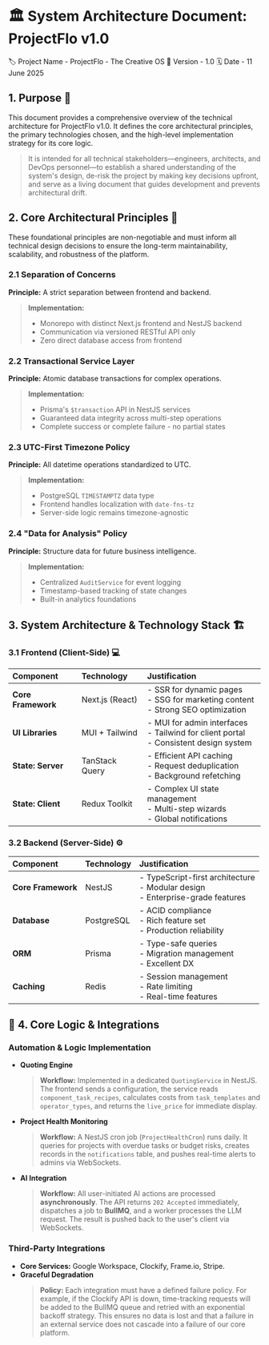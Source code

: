 # 🏛️ System Architecture Document: ProjectFlo v1.0

<!-- ⎯⎯⎯⎯⎯⎯⎯⎯⎯⎯⎯⎯⎯⎯⎯⎯ PROJECT METADATA ⎯⎯⎯⎯⎯⎯⎯⎯⎯⎯⎯⎯⎯⎯⎯⎯ -->

🏷️ Project Name - ProjectFlo - The Creative OS
🔢 Version - 1.0
🗓️ Date - 11 June 2025

<!-- ⎯⎯⎯⎯⎯⎯⎯⎯⎯⎯⎯⎯⎯⎯⎯⎯ PURPOSE ⎯⎯⎯⎯⎯⎯⎯⎯⎯⎯⎯⎯⎯⎯⎯⎯ -->

## 1. Purpose 🎯

This document provides a comprehensive overview of the technical architecture for ProjectFlo v1.0. It defines the core architectural principles, the primary technologies chosen, and the high-level implementation strategy for its core logic.

> It is intended for all technical stakeholders—engineers, architects, and DevOps personnel—to establish a shared understanding of the system's design, de-risk the project by making key decisions upfront, and serve as a living document that guides development and prevents architectural drift.

<!-- ⎯⎯⎯⎯⎯⎯⎯⎯⎯⎯⎯⎯⎯⎯⎯⎯ CORE PRINCIPLES ⎯⎯⎯⎯⎯⎯⎯⎯⎯⎯⎯⎯⎯⎯⎯⎯ -->

## 2. Core Architectural Principles 📜

These foundational principles are non-negotiable and must inform all technical design decisions to ensure the long-term maintainability, scalability, and robustness of the platform.

### 2.1 Separation of Concerns

**Principle:** A strict separation between frontend and backend.

> **Implementation:**
>
> - Monorepo with distinct Next.js frontend and NestJS backend
> - Communication via versioned RESTful API only
> - Zero direct database access from frontend

### 2.2 Transactional Service Layer

**Principle:** Atomic database transactions for complex operations.

> **Implementation:**
>
> - Prisma's `$transaction` API in NestJS services
> - Guaranteed data integrity across multi-step operations
> - Complete success or complete failure - no partial states

### 2.3 UTC-First Timezone Policy

**Principle:** All datetime operations standardized to UTC.

> **Implementation:**
>
> - PostgreSQL `TIMESTAMPTZ` data type
> - Frontend handles localization with `date-fns-tz`
> - Server-side logic remains timezone-agnostic

### 2.4 "Data for Analysis" Policy

**Principle:** Structure data for future business intelligence.

> **Implementation:**
>
> - Centralized `AuditService` for event logging
> - Timestamp-based tracking of state changes
> - Built-in analytics foundations

<!-- ⎯⎯⎯⎯⎯⎯⎯⎯⎯⎯⎯⎯⎯⎯⎯⎯ SYSTEM ARCHITECTURE ⎯⎯⎯⎯⎯⎯⎯⎯⎯⎯⎯⎯⎯⎯⎯⎯ -->

## 3. System Architecture & Technology Stack 🏗️

### 3.1 Frontend (Client-Side) 💻

| Component          | Technology      | Justification                                                                            |
| :----------------- | :-------------- | :--------------------------------------------------------------------------------------- |
| **Core Framework** | Next.js (React) | - SSR for dynamic pages<br>- SSG for marketing content<br>- Strong SEO optimization      |
| **UI Libraries**   | MUI + Tailwind  | - MUI for admin interfaces<br>- Tailwind for client portal<br>- Consistent design system |
| **State: Server**  | TanStack Query  | - Efficient API caching<br>- Request deduplication<br>- Background refetching            |
| **State: Client**  | Redux Toolkit   | - Complex UI state management<br>- Multi-step wizards<br>- Global notifications          |

### 3.2 Backend (Server-Side) ⚙️

| Component          | Technology | Justification                                                                      |
| :----------------- | :--------- | :--------------------------------------------------------------------------------- |
| **Core Framework** | NestJS     | - TypeScript-first architecture<br>- Modular design<br>- Enterprise-grade features |
| **Database**       | PostgreSQL | - ACID compliance<br>- Rich feature set<br>- Production reliability                |
| **ORM**            | Prisma     | - Type-safe queries<br>- Migration management<br>- Excellent DX                    |
| **Caching**        | Redis      | - Session management<br>- Rate limiting<br>- Real-time features                    |

<!-- ⎯⎯⎯⎯⎯⎯⎯⎯⎯⎯⎯⎯⎯⎯⎯⎯ CORE LOGIC ⎯⎯⎯⎯⎯⎯⎯⎯⎯⎯⎯⎯⎯⎯⎯⎯ -->

## 🔌 4. Core Logic & Integrations

### **Automation & Logic Implementation**

- **Quoting Engine**

  > **Workflow:** Implemented in a dedicated `QuotingService` in NestJS. The frontend sends a configuration, the service reads `component_task_recipes`, calculates costs from `task_templates` and `operator_types`, and returns the `live_price` for immediate display.

- **Project Health Monitoring**

  > **Workflow:** A NestJS cron job (`ProjectHealthCron`) runs daily. It queries for projects with overdue tasks or budget risks, creates records in the `notifications` table, and pushes real-time alerts to admins via WebSockets.

- **AI Integration**
  > **Workflow:** All user-initiated AI actions are processed **asynchronously**. The API returns `202 Accepted` immediately, dispatches a job to **BullMQ**, and a worker processes the LLM request. The result is pushed back to the user's client via WebSockets.

### **Third-Party Integrations**

- **Core Services:** Google Workspace, Clockify, Frame.io, Stripe.
- **Graceful Degradation**
  > **Policy:** Each integration must have a defined failure policy. For example, if the Clockify API is down, time-tracking requests will be added to the BullMQ queue and retried with an exponential backoff strategy. This ensures no data is lost and that a failure in an external service does not cascade into a failure of our core platform.

<!-- ⎯⎯⎯⎯⎯⎯⎯⎯⎯⎯⎯⎯⎯⎯⎯⎯ END OF DOCUMENT ⎯⎯⎯⎯⎯⎯⎯⎯⎯⎯⎯⎯⎯⎯⎯⎯ -->

